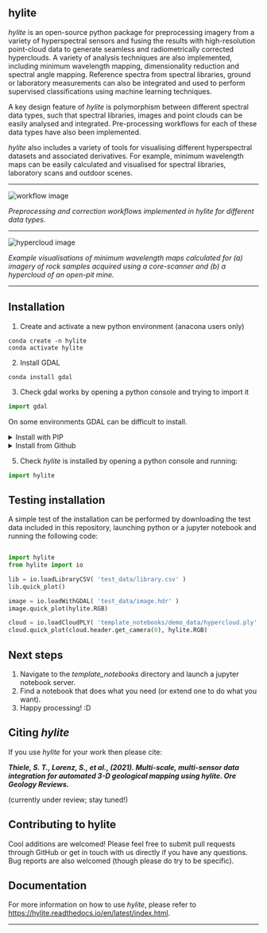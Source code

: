 hylite
----------

*hylite* is an open-source python package for preprocessing imagery from a variety of hyperspectral sensors
and fusing the results with high-resolution point-cloud data to generate seamless and radiometrically corrected
hyperclouds.  A variety of analysis techniques are also implemented, including minimum wavelength mapping,
dimensionality reduction and spectral angle mapping. Reference spectra from spectral libraries, ground or laboratory measurements
can also be integrated and used to perform supervised classifications using machine learning techniques.

A key design feature of *hylite* is polymorphism between different spectral data types, such that spectral libraries,
images and point clouds can be easily analysed and integrated. Pre-processing workflows for each of these
data types have also been implemented.

*hylite* also includes a variety of tools for visualising different hyperspectral datasets and associated derivatives. For
example, minimum wavelength maps can be easily calculated and visualised for spectral libraries, laboratory scans and
outdoor scenes.

------

![workflow image](docs/workflow.png)


*Preprocessing and correction workflows implemented in hylite for different data types.*

-----------

![hypercloud image](docs/mwl.png)


*Example visualisations of minimum wavelength maps calculated for (a) imagery of rock samples acquired using a core-scanner
and (b) a hypercloud of an open-pit mine.*

----------


Installation
-------------

1. Create and activate a new python environment (anacona users only)

```
conda create -n hylite
conda activate hylite
````

2. Install GDAL

`conda install gdal`


3. Check gdal works by opening a python console and trying to import it
```python
import gdal
```
On some environments GDAL can be difficult to install.

<details>
  <summary>Install with PIP</summary>

------------

4.1 Install *hylite* with pip.

`pip install hylite`

------------

</details>

<details>
  <summary>Install from Github</summary>

------------

4.1 Download the *hylite* directory from Github.

4.2 Unzip this directory and navigate to it in a terminal.

4.3 Install with setuptools by typing the following into terminal:

`python setup.py install`

4.4 Fix any issues  ¯\_(ツ)_/¯

------------

</details>

5. Check *hylite* is installed by opening a python console and running:

```python
import hylite
```

Testing installation
----------------------

A simple test of the installation can be performed by downloading the test data included in this repository, launching python or a jupyter notebook
and running the following code:

```python

import hylite
from hylite import io

lib = io.loadLibraryCSV( 'test_data/library.csv' )
lib.quick_plot()

image = io.loadWithGDAL( 'test_data/image.hdr' )
image.quick_plot(hylite.RGB)

cloud = io.loadCloudPLY( 'template_notebooks/demo_data/hypercloud.ply' )
cloud.quick_plot(cloud.header.get_camera(0), hylite.RGB)
```

Next steps
-------------

1. Navigate to the *template_notebooks* directory and launch a jupyter notebook server.
2. Find a notebook that does what you need (or extend one to do what you want).
3. Happy processing! :D

Citing *hylite*
---------------

If you use *hylite* for your work then please cite:

***Thiele, S. T., Lorenz, S., et al., (2021). Multi-scale, multi-sensor data
integration for automated 3-D geological mapping using hylite. Ore Geology Reviews.***

(currently under review; stay tuned!)

Contributing to  hylite
-------------------------

Cool additions are welcomed!
Please feel free to submit pull requests through GitHub or get in touch with us directly if
you have any questions. Bug reports are also welcomed (though please do try to be specific).

Documentation
---------------

For more information on how to use *hylite*, please refer to https://hylite.readthedocs.io/en/latest/index.html.

---------------
